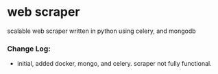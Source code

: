 # web scraper 

scalable web scraper written in python using celery, and mongodb


### Change Log:
* initial, added docker, mongo, and celery. scraper not fully functional.

